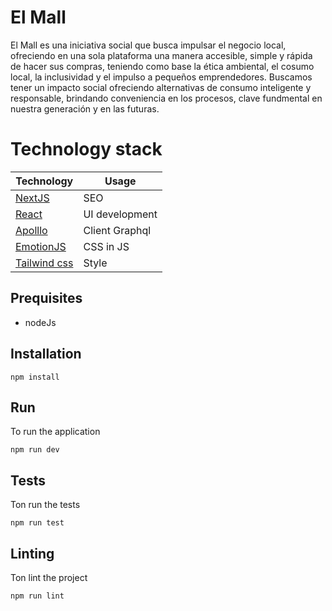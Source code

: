# El Mall

El Mall es una iniciativa social que busca impulsar el negocio local, ofreciendo en una sola plataforma una manera accesible, simple y rápida de hacer sus compras, teniendo como base la ética ambiental, el cosumo local, la inclusividad y el impulso a pequeños emprendedores.
Buscamos tener un impacto social ofreciendo alternativas de consumo inteligente y responsable, brindando conveniencia en los procesos, clave fundmental en nuestra generación y en las futuras.

# Technology stack

| Technology                                 | Usage          |
| ------------------------------------------ | -------------- |
| [NextJS](https://nextjs.org/)              | SEO            |
| [React](https://reactjs.org/)              | UI development |
| [Apolllo](https://www.apollographql.com/)  | Client Graphql |
| [EmotionJS](https://github.com/emotion-js) | CSS in JS      |
| [Tailwind css](https://tailwindcss.com/)   | Style          |

## Prequisites

- nodeJs

## Installation

```
npm install
```

## Run

To run the application

```
npm run dev
```

## Tests

Ton run the tests

```
npm run test
```

## Linting

Ton lint the project

```
npm run lint
```
